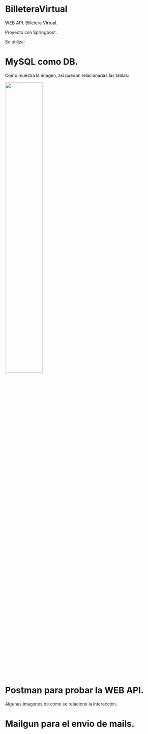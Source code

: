 # BilleteraVirtual

WEB API. Billetera Virtual.

Proyecto con Springboot.

Se utiliza:
# MySQL como DB. 
Como muestra la imagen, asi quedan relacionadas las tablas:

<div style="width: 100%">
 <img width="49.15%" src="https://github.com/Stephaaniie/BilleteraVirtual/blob/master/billeteravirtual/src/main/resources/img/diagramaDeBaseDato.png"/>
</div>

# Postman para probar la WEB API.
Algunas imagenes de como se relaciono la interaccion.

# Mailgun para el envio de mails.



